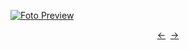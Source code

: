 [![Foto Preview](preview/n370.avif)](https://20essentials.github.io/project-000-370)

<div align="center" style="display: flex; justify-content: center;">
  <a  href="https://github.com/20essentials/project-000-369" target="_blank">&#8592;</a>
  &nbsp;&nbsp;
  <a  href="https://github.com/20essentials/project-000-371" target="_blank">&#8594;</a>
</div>
